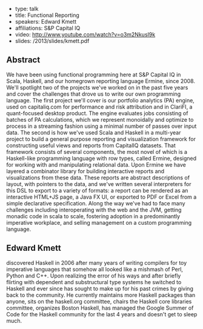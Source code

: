 - type: talk
- title: Functional Reporting
- speakers: Edward Kmett
- affiliations: S&P Capital IQ
- video: http://www.youtube.com/watch?v=o3m2NkusI9k
- slides: /2013/slides/kmett.pdf


## Abstract
We have been using functional programming here at S&P Capital IQ
in Scala, Haskell, and our homegrown reporting language Ermine, since
2008\.  We'll spotlight two of the projects we've worked on in the
past five years and cover the challenges that drove us to write our
own programming language.  The first project we'll cover is our
portfolio analytics \(PA\) engine, used on capitaliq.com for
performance and risk attribution and in ClariFI, a quant-focused
desktop product. The engine evaluates jobs consisting of batches of PA
calculations, which we represent monoidally and optimize to process in
a streaming fashion using a minimal number of passes over input data.
The second is how we've used Scala and Haskell in a multi-year project
to build a general purpose reporting and visualization framework for
constructing useful views and reports from CapitalIQ datasets. That
framework consists of several components, the most novel of which is a
Haskell-like programming language with row types, called Ermine,
designed for working with and manipulating relational data. Upon
Ermine we have layered a combinator library for building interactive
reports and visualizations from these data. These reports are abstract
descriptions of layout, with pointers to the data, and we've written
several interpreters for this DSL to export to a variety of formats: a
report can be rendered as an interactive HTML+JS page, a Java FX UI,
or exported to PDF or Excel from a simple declarative specification.
Along the way we've had to face many challenges including
interoperating with the web and the JVM, getting monadic code in scala
to scale, fostering adoption in a predominantly imperative workplace,
and selling management on a custom programming language.

## Edward Kmett
discovered Haskell in 2006 after many years of writing compilers for
toy imperative languages that somehow all looked like a mishmash of
Perl, Python and C++. Upon realizing the error of his ways and after
briefly flirting with dependent and substructural type systems he
switched to Haskell and ever since has sought to make up for his past
crimes by giving back to the community. He currently maintains more
Haskell packages than anyone, sits on the haskell.org committee,
chairs the Haskell core libraries committee, organizes Boston Haskell,
has managed the Google Summer of Code for the Haskell community for
the last 4 years and doesn't get to sleep much.
